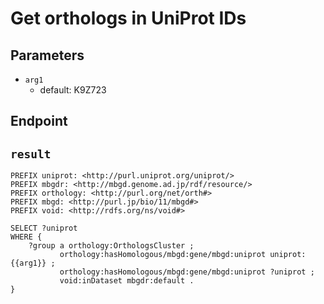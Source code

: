 # Get orthologs in UniProt IDs

## Parameters
* `arg1`
  * default: K9Z723

## Endpoint


## `result`

```sparql
PREFIX uniprot: <http://purl.uniprot.org/uniprot/>
PREFIX mbgdr: <http://mbgd.genome.ad.jp/rdf/resource/>
PREFIX orthology: <http://purl.org/net/orth#>
PREFIX mbgd: <http://purl.jp/bio/11/mbgd#>
PREFIX void: <http://rdfs.org/ns/void#>

SELECT ?uniprot
WHERE {
    ?group a orthology:OrthologsCluster ;
           orthology:hasHomologous/mbgd:gene/mbgd:uniprot uniprot:{{arg1}} ;
           orthology:hasHomologous/mbgd:gene/mbgd:uniprot ?uniprot ;
           void:inDataset mbgdr:default .
}


```
